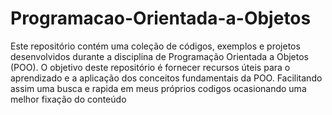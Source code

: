 # Programacao-Orientada-a-Objetos
Este repositório contém uma coleção de códigos, exemplos e projetos desenvolvidos durante a disciplina de Programação Orientada a Objetos (POO). O objetivo deste repositório é fornecer recursos úteis para o aprendizado e a aplicação dos conceitos fundamentais da POO. Facilitando assim uma busca e rapida em meus próprios codigos ocasionando uma melhor fixação do conteúdo
